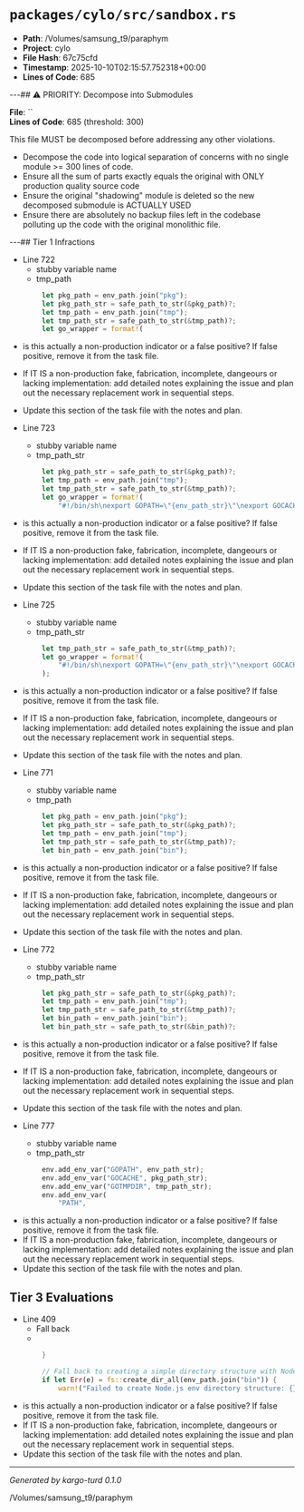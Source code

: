 # `packages/cylo/src/sandbox.rs`

- **Path**: /Volumes/samsung_t9/paraphym
- **Project**: cylo
- **File Hash**: 67c75cfd  
- **Timestamp**: 2025-10-10T02:15:57.752318+00:00  
- **Lines of Code**: 685

---## ⚠️ PRIORITY: Decompose into Submodules

**File**: ``  
**Lines of Code**: 685 (threshold: 300)

This file MUST be decomposed before addressing any other violations.

- Decompose the code into logical separation of concerns with no single module >= 300 lines of code. 
- Ensure all the sum of parts exactly equals the original with ONLY production quality source code
- Ensure the original "shadowing" module is deleted so the new decomposed submodule is ACTUALLY USED
- Ensure there are absolutely no backup files left in the codebase polluting up the code with the original monolithic file.

---## Tier 1 Infractions 


- Line 722
  - stubby variable name
  - tmp_path

```rust
        let pkg_path = env_path.join("pkg");
        let pkg_path_str = safe_path_to_str(&pkg_path)?;
        let tmp_path = env_path.join("tmp");
        let tmp_path_str = safe_path_to_str(&tmp_path)?;
        let go_wrapper = format!(
```

- is this actually a non-production indicator or a false positive? If false positive, remove it from the task file.
- If IT IS a non-production fake, fabrication, incomplete, dangeours or lacking implementation: add detailed notes explaining the issue and plan out the necessary replacement work in sequential steps. 
- Update this section of the task file with the notes and plan.


- Line 723
  - stubby variable name
  - tmp_path_str

```rust
        let pkg_path_str = safe_path_to_str(&pkg_path)?;
        let tmp_path = env_path.join("tmp");
        let tmp_path_str = safe_path_to_str(&tmp_path)?;
        let go_wrapper = format!(
            "#!/bin/sh\nexport GOPATH=\"{env_path_str}\"\nexport GOCACHE=\"{pkg_path_str}\"\nexport GOTMPDIR=\"{tmp_path_str}\"\n{go} \"$@\"\n"
```

- is this actually a non-production indicator or a false positive? If false positive, remove it from the task file.
- If IT IS a non-production fake, fabrication, incomplete, dangeours or lacking implementation: add detailed notes explaining the issue and plan out the necessary replacement work in sequential steps. 
- Update this section of the task file with the notes and plan.


- Line 725
  - stubby variable name
  - tmp_path_str

```rust
        let tmp_path_str = safe_path_to_str(&tmp_path)?;
        let go_wrapper = format!(
            "#!/bin/sh\nexport GOPATH=\"{env_path_str}\"\nexport GOCACHE=\"{pkg_path_str}\"\nexport GOTMPDIR=\"{tmp_path_str}\"\n{go} \"$@\"\n"
        );

```

- is this actually a non-production indicator or a false positive? If false positive, remove it from the task file.
- If IT IS a non-production fake, fabrication, incomplete, dangeours or lacking implementation: add detailed notes explaining the issue and plan out the necessary replacement work in sequential steps. 
- Update this section of the task file with the notes and plan.


- Line 771
  - stubby variable name
  - tmp_path

```rust
        let pkg_path = env_path.join("pkg");
        let pkg_path_str = safe_path_to_str(&pkg_path)?;
        let tmp_path = env_path.join("tmp");
        let tmp_path_str = safe_path_to_str(&tmp_path)?;
        let bin_path = env_path.join("bin");
```

- is this actually a non-production indicator or a false positive? If false positive, remove it from the task file.
- If IT IS a non-production fake, fabrication, incomplete, dangeours or lacking implementation: add detailed notes explaining the issue and plan out the necessary replacement work in sequential steps. 
- Update this section of the task file with the notes and plan.


- Line 772
  - stubby variable name
  - tmp_path_str

```rust
        let pkg_path_str = safe_path_to_str(&pkg_path)?;
        let tmp_path = env_path.join("tmp");
        let tmp_path_str = safe_path_to_str(&tmp_path)?;
        let bin_path = env_path.join("bin");
        let bin_path_str = safe_path_to_str(&bin_path)?;
```

- is this actually a non-production indicator or a false positive? If false positive, remove it from the task file.
- If IT IS a non-production fake, fabrication, incomplete, dangeours or lacking implementation: add detailed notes explaining the issue and plan out the necessary replacement work in sequential steps. 
- Update this section of the task file with the notes and plan.


- Line 777
  - stubby variable name
  - tmp_path_str

```rust
        env.add_env_var("GOPATH", env_path_str);
        env.add_env_var("GOCACHE", pkg_path_str);
        env.add_env_var("GOTMPDIR", tmp_path_str);
        env.add_env_var(
            "PATH",
```

- is this actually a non-production indicator or a false positive? If false positive, remove it from the task file.
- If IT IS a non-production fake, fabrication, incomplete, dangeours or lacking implementation: add detailed notes explaining the issue and plan out the necessary replacement work in sequential steps. 
- Update this section of the task file with the notes and plan.

## Tier 3 Evaluations


- Line 409
  - Fall back
  - 

```rust
        }

        // Fall back to creating a simple directory structure with Node wrapper
        if let Err(e) = fs::create_dir_all(env_path.join("bin")) {
            warn!("Failed to create Node.js env directory structure: {}", e);
```

- is this actually a non-production indicator or a false positive? If false positive, remove it from the task file.
- If IT IS a non-production fake, fabrication, incomplete, dangeours or lacking implementation: add detailed notes explaining the issue and plan out the necessary replacement work in sequential steps. 
- Update this section of the task file with the notes and plan.

---

*Generated by kargo-turd 0.1.0*

/Volumes/samsung_t9/paraphym